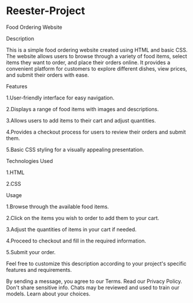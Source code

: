# Reester-Project
Food Ordering Website

Description

This is a simple food ordering website created using HTML and basic CSS. The website allows users to browse through a variety of food items, select items they want to order, and place their orders online. It provides a convenient platform for customers to explore different dishes, view prices, and submit their orders with ease.

Features

1.User-friendly interface for easy navigation.


2.Displays a range of food items with images and descriptions.


3.Allows users to add items to their cart and adjust quantities.


4.Provides a checkout process for users to review their orders and submit them.


5.Basic CSS styling for a visually appealing presentation.

Technologies Used

1.HTML


2.CSS


Usage

1.Browse through the available food items.

2.Click on the items you wish to order to add them to your cart.


3.Adjust the quantities of items in your cart if needed.


4.Proceed to checkout and fill in the required information.


5.Submit your order.




Feel free to customize this description according to your project's specific features and requirements.



By sending a message, you agree to our Terms. Read our Privacy Policy. Don't share sensitive info. Chats may be reviewed and used to train our models. Learn about your choices.

